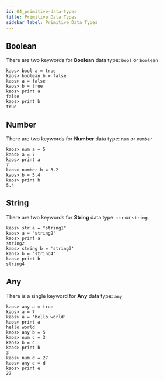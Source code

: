 ```yaml
---
id: 04_primitive-data-types
title: Primitive Data Types
sidebar_label: Primitive Data Types
---
```


## Boolean

There are two keywords for **Boolean** data type: `bool` or `boolean`

```text
kaos> bool a = true
kaos> boolean b = false
kaos> a = false
kaos> b = true
kaos> print a
false
kaos> print b
true
```

## Number

There are two keywords for **Number** data type: `num` or `number`

```text
kaos> num a = 5
kaos> a = 7
kaos> print a
7
kaos> number b = 3.2
kaos> b = 5.4
kaos> print b
5.4
```

## String

There are two keywords for **String** data type: `str` or `string`

```text
kaos> str a = "string1"
kaos> a = 'string2'
kaos> print a
string2
kaos> string b = 'string3'
kaos> b = "string4"
kaos> print b
string4
```

## Any

There is a single keyword for **Any** data type: `any`

```text
kaos> any a = true
kaos> a = 7
kaos> a = 'hello world'
kaos> print a
hello world
kaos> any b = 5
kaos> num c = 3
kaos> b = c
kaos> print b
3
kaos> num d = 27
kaos> any e = d
kaos> print e
27
```
